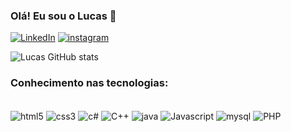 ### Olá! Eu sou o Lucas 👋


[![LinkedIn](https://img.shields.io/badge/LinkedIn-0077B5?style=for-the-badge&logo=linkedin&logoColor=white)](https://www.linkedin.com/mwlite/profile/me?trk=p_mwlite_feed_updates-secondary_nav)
[![instagram](https://img.shields.io/badge/Instagram-E4405F?style=for-the-badge&logo=instagram&logoColor=white)](https://https://instagram.com/lucaxlean?igshid=NTc4MTIwNjQ2YQ==)

![Lucas GitHub stats](https://github-readme-stats.vercel.app/api?username=lucaxlean&show_icons=true&theme=radical)

### Conhecimento nas tecnologias:

<div style="display: inline_block"><br/>
  <img align="center" alt="html5" src="https://img.shields.io/badge/HTML5-E34F26?style=for-the-badge&logo=html5&logoColor=white" />
  <img align="center" alt="css3" src="https://img.shields.io/badge/CSS3-1572B6?style=for-the-badge&logo=css3&logoColor=white" />
  <img align="center" alt="c#" src="https://img.shields.io/badge/C%23-239120?style=for-the-badge&logo=c-sharp&logoColor=white" />
  <img align="center" alt="C++" src="https://img.shields.io/badge/C%2B%2B-00599C?style=for-the-badge&logo=c%2B%2B&logoColor=white" />
  <img align="center" alt="java" src="https://img.shields.io/badge/Java-ED8B00?style=for-the-badge&logo=openjdk&logoColor=white" />
  <img align="center" alt="Javascript" src="https://img.shields.io/badge/JavaScript-323330?style=for-the-badge&logo=javascript&logoColor=F7DF1E" />
  <img align="center" alt="mysql" src="https://img.shields.io/badge/MySQL-00000F?style=for-the-badge&logo=mysql&logoColor=white" /> 
 <img align="center" alt="PHP" src="https://https://img.shields.io/badge/PHP-00000F?style=for-the-badge&logo=mysql&logoColor=white" /> 
 
  </div>
